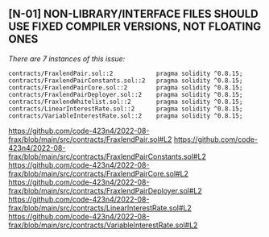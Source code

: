 ## [N-01] NON-LIBRARY/INTERFACE FILES SHOULD USE FIXED COMPILER VERSIONS, NOT FLOATING ONES

_There are 7 instances of this issue:_

```solidity
contracts/FraxlendPair.sol::2            pragma solidity ^0.8.15;
contracts/FraxlendPairConstants.sol::2   pragma solidity ^0.8.15;
contracts/FraxlendPairCore.sol::2        pragma solidity ^0.8.15;
contracts/FraxlendPairDeployer.sol::2    pragma solidity ^0.8.15;
contracts/FraxlendWhitelist.sol::2       pragma solidity ^0.8.15;
contracts/LinearInterestRate.sol::2      pragma solidity ^0.8.15;
contracts/VariableInterestRate.sol::2    pragma solidity ^0.8.15;
```
https://github.com/code-423n4/2022-08-frax/blob/main/src/contracts/FraxlendPair.sol#L2
https://github.com/code-423n4/2022-08-frax/blob/main/src/contracts/FraxlendPairConstants.sol#L2
https://github.com/code-423n4/2022-08-frax/blob/main/src/contracts/FraxlendPairCore.sol#L2
https://github.com/code-423n4/2022-08-frax/blob/main/src/contracts/FraxlendPairDeployer.sol#L2
https://github.com/code-423n4/2022-08-frax/blob/main/src/contracts/LinearInterestRate.sol#L2
https://github.com/code-423n4/2022-08-frax/blob/main/src/contracts/VariableInterestRate.sol#L2
